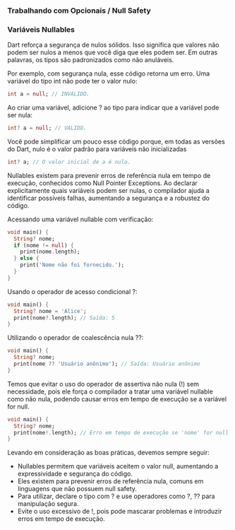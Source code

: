 ### Trabalhando com Opcionais / Null Safety


### Variáveis Nullables

Dart reforça a segurança de nulos sólidos. Isso significa que valores não podem ser nulos a menos que você diga que eles podem ser. Em outras palavras, os tipos são padronizados como não anuláveis.

Por exemplo, com segurança nula, esse código retorna um erro. Uma variável do tipo int não pode ter o valor nulo:

```dart
int a = null; // INVALIDO.
```

Ao criar uma variável, adicione ? ao tipo para indicar que a variável pode ser nula:

```dart
int? a = null; // VALIDO.
```

Você pode simplificar um pouco esse código porque, em todas as versões do Dart, nulo é o valor padrão para variáveis ​​não inicializadas

```dart
int? a; // O valor inicial de a é nulo.
```

Nullables existem para prevenir erros de referência nula em tempo de execução, conhecidos como Null Pointer Exceptions. Ao declarar explicitamente quais variáveis podem ser nulas, o compilador ajuda a identificar possíveis falhas, aumentando a segurança e a robustez do código.

Acessando uma variável nullable com verificação:

```dart
void main() {
  String? nome;
  if (nome != null) {
    print(nome.length);
  } else {
    print('Nome não foi fornecido.');
  }
}
```

Usando o operador de acesso condicional ?:
```dart
void main() {
  String? nome = 'Alice';
  print(nome?.length); // Saída: 5
}
```

Utilizando o operador de coalescência nula ??:
```dart
void main() {
  String? nome;
  print(nome ?? 'Usuário anônimo'); // Saída: Usuário anônimo
}
```

Temos que evitar o uso do operador de assertiva não nula (!) sem necessidade, pois ele força o compilador a tratar uma variável nullable como não nula, podendo causar erros em tempo de execução se a variável for null.

```dart
void main() {
  String? nome;
  print(nome!.length); // Erro em tempo de execução se 'nome' for null
}
```

Levando em consideração as boas práticas, devemos sempre seguir:
- Nullables permitem que variáveis aceitem o valor null, aumentando a expressividade e segurança do código.
- Eles existem para prevenir erros de referência nula, comuns em linguagens que não possuem null safety.
- Para utilizar, declare o tipo com ? e use operadores como ?, ?? para manipulação segura.
- Evite o uso excessivo de !, pois pode mascarar problemas e introduzir erros em tempo de execução.